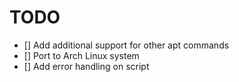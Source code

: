 # TODO
- [] Add additional support for other apt commands
- [] Port to Arch Linux system
- [] Add error handling on script 
